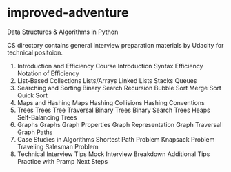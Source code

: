 # improved-adventure
Data Structures &amp; Algorithms in Python

CS directory contains general interview preparation materials by Udacity for technical positoion.

1. Introduction and Efficiency
Course Introduction
Syntax
Efficiency
Notation of Efficiency
2. List-Based Collections
Lists/Arrays
Linked Lists
Stacks
Queues
3. Searching and Sorting
Binary Search
Recursion
Bubble Sort
Merge Sort
Quick Sort
4. Maps and Hashing
Maps
Hashing
Collisions
Hashing Conventions
5. Trees
Trees
Tree Traversal
Binary Trees
Binary Search Trees
Heaps
Self-Balancing Trees
6. Graphs
Graphs
Graph Properties
Graph Representation
Graph Traversal
Graph Paths
7. Case Studies in Algorithms
Shortest Path Problem
Knapsack Problem
Traveling Salesman Problem
8. Technical Interview Tips
Mock Interview Breakdown
Additional Tips
Practice with Pramp
Next Steps
